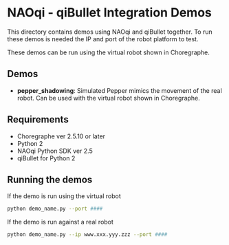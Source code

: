 # NAOqi - qiBullet Integration Demos
This directory contains demos using NAOqi and qiBullet together. To run these demos is needed the IP and port of the robot platform to test.

These demos can be run using the virtual robot shown in Choregraphe.

## Demos
* **pepper_shadowing**: Simulated Pepper mimics the movement of the real robot. Can be used with the virtual robot shown in Choregraphe.

## Requirements
* Choregraphe ver 2.5.10 or later
* Python 2
* NAOqi Python SDK ver 2.5
* qiBullet for Python 2

## Running the demos
If the demo is run using the virtual robot

```bash
python demo_name.py --port ####
```

If the demo is run against a real robot

```bash
python demo_name.py --ip www.xxx.yyy.zzz --port ####
```
